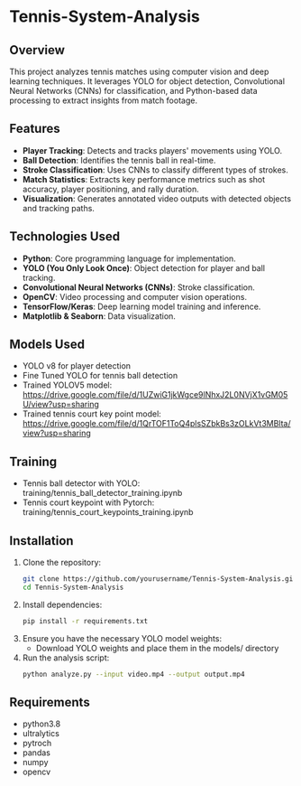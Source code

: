 # Tennis-System-Analysis

## Overview
This project analyzes tennis matches using computer vision and deep learning techniques. It leverages YOLO for object detection, Convolutional Neural Networks (CNNs) for classification, and Python-based data processing to extract insights from match footage.

## Features
- **Player Tracking**: Detects and tracks players' movements using YOLO.
- **Ball Detection**: Identifies the tennis ball in real-time.
- **Stroke Classification**: Uses CNNs to classify different types of strokes.
- **Match Statistics**: Extracts key performance metrics such as shot accuracy, player positioning, and rally duration.
- **Visualization**: Generates annotated video outputs with detected objects and tracking paths.

## Technologies Used
- **Python**: Core programming language for implementation.
- **YOLO (You Only Look Once)**: Object detection for player and ball tracking.
- **Convolutional Neural Networks (CNNs)**: Stroke classification.
- **OpenCV**: Video processing and computer vision operations.
- **TensorFlow/Keras**: Deep learning model training and inference.
- **Matplotlib & Seaborn**: Data visualization.

## Models Used
- YOLO v8 for player detection
- Fine Tuned YOLO for tennis ball detection
- Trained YOLOV5 model: https://drive.google.com/file/d/1UZwiG1jkWgce9lNhxJ2L0NVjX1vGM05U/view?usp=sharing
- Trained tennis court key point model: https://drive.google.com/file/d/1QrTOF1ToQ4plsSZbkBs3zOLkVt3MBlta/view?usp=sharing

## Training
- Tennis ball detector with YOLO: training/tennis_ball_detector_training.ipynb
- Tennis court keypoint with Pytorch: training/tennis_court_keypoints_training.ipynb

## Installation
1. Clone the repository:
   ```bash
   git clone https://github.com/yourusername/Tennis-System-Analysis.git
   cd Tennis-System-Analysis
2. Install dependencies:
   ```bash
   pip install -r requirements.txt
3. Ensure you have the necessary YOLO model weights:
   - Download YOLO weights and place them in the models/ directory
4. Run the analysis script:
     ```bash
     python analyze.py --input video.mp4 --output output.mp4

## Requirements
- python3.8
- ultralytics
- pytroch
- pandas
- numpy
- opencv

